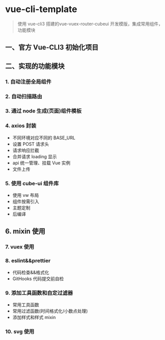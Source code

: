 # vue-cli-template
> 使用 vue-cli3 搭建的vue-vuex-router-cubeui 开发模版，集成常用组件，功能模块

## 一、官方 Vue-CLI3 初始化项目

## 二、实现的功能模块

### 1. 自动注册全局组件

### 2. 自动扫描路由

### 3. 通过 node 生成(页面)组件模板

### 4. axios 封装

- 不同环境对应不同的 BASE_URL
- 设置 POST 请求头
- 请求响应拦截
- 合并请求 loading 显示
- api 统一管理、挂载 Vue 实例
- 文件上传

### 5. 使用 cube-ui 组件库

- 使用 vw 布局
- 组件按需引入
- 主题定制
- 后编译
  
## 6. mixin 使用

### 7. vuex 使用

### 8. eslint&&prettier

- 代码检查&&格式化
- GitHooks 代码提交前自检

### 9. 添加工具函数和自定过滤器

- 常用工具函数
- 常用过滤函数(时间格式化/小数点处理)
- 添加样式和样式 mixin

### 10. svg 使用


